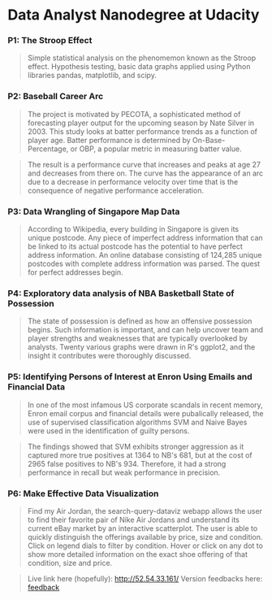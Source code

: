# Data Analyst Nanodegree at Udacity
  
  
### P1: The Stroop Effect

> Simple statistical analysis on the phenomemon known as the Stroop effect. Hypothesis testing, basic data graphs applied using Python libraries pandas, matplotlib, and scipy.
  
  
### P2: Baseball Career Arc

> The project is motivated by PECOTA, a sophisticated method of forecasting player output for the upcoming season by Nate Silver in 2003. This study looks at batter performance trends as a function of player age. Batter performance is determined by On-Base-Percentage, or OBP, a popular metric in measuring batter value.

> The result is a performance curve that increases and peaks at age 27 and decreases from there on. The curve has the appearance of an arc due to a decrease in performance velocity over time that is the consequence of negative performance acceleration.
  
  
### P3: Data Wrangling of Singapore Map Data

> According to Wikipedia, every building in Singapore is given its unique postcode. Any piece of imperfect address information that can be linked to its actual postcode has the potential to have perfect address information. An online database consisting of 124,285 unique postcodes with complete address information was parsed. The quest for perfect addresses begin.
  
  
### P4: Exploratory data analysis of NBA Basketball State of Possession

> The state of possession is defined as how an offensive possession begins. Such information is important, and can help uncover team and player strengths and weaknesses that are typically overlooked by analysts. Twenty various graphs were drawn in R's ggplot2, and the insight it contributes were thoroughly discussed.
  
  
### P5: Identifying Persons of Interest at Enron Using Emails and Financial Data

> In one of the most infamous US corporate scandals in recent memory, Enron email corpus and financial details were pubalically released, the use of supervised classification algorithms SVM and Naive Bayes were used in the identification of guilty persons.

> The findings showed that SVM exhibits stronger aggression as it captured more true positives at 1364 to NB's 681, but at the cost of 2965 false positives to NB's 934. Therefore, it had a strong performance in recall but weak performance in precision.
  
  
### P6: Make Effective Data Visualization

> Find my Air Jordan, the search-query-dataviz webapp allows the user to find their favorite pair of Nike Air Jordans and understand its current eBay market by an interactive scatterplot. The user is able to quickly distinguish the offerings available by price, size and condition. Click on legend dials to filter by condition. Hover or click on any dot to show more detailed information on the exact shoe offering of that condition, size and price.  
  
> Live link here (hopefully): http://52.54.33.161/
> Version feedbacks here: [feedback](P6/feedback.md)
